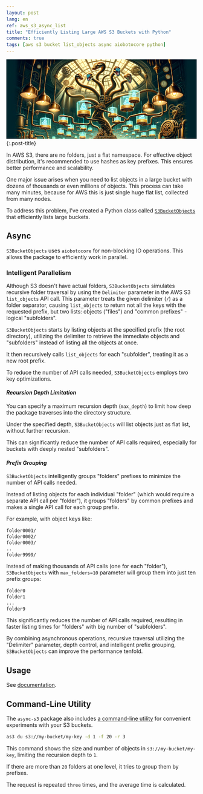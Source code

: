 ```yaml
---
layout: post
lang: en
ref: aws_s3_async_list
title: "Efficiently Listing Large AWS S3 Buckets with Python"
comments: true
tags: [aws s3 bucket list_objects async aiobotocore python]
---
```


![](/images/s3-list-objects-async.png){:.post-title}

In AWS S3, there are no folders, just a flat namespace. 
For effective object distribution, it's recommended to use hashes as key prefixes. 
This ensures better performance and scalability.

One major issue arises when you need to list objects in a large bucket with dozens of thousands 
or even millions of objects. This process can take many minutes, 
because for AWS this is just single huge flat list, collected from many nodes.

To address this problem, I've created a Python class called 
[`S3BucketObjects`](https://andgineer.github.io/async-s3/) that 
efficiently lists large buckets.

## Async

`S3BucketObjects` uses `aiobotocore` for non-blocking IO operations. 
This allows the package to efficiently work in parallel.

### Intelligent Parallelism

Although S3 doesn't have actual folders, `S3BucketObjects` simulates recursive folder 
traversal by using the `Delimiter` parameter in the AWS S3 `list_objects` API call. 
This parameter treats the given delimiter (`/`) as a folder separator, 
causing `list_objects` to return not all the keys with the requested prefix, 
but two lists: objects ("files") and "common prefixes" - logical "subfolders".

`S3BucketObjects` starts by listing objects at the specified prefix (the root directory), 
utilizing the delimiter to retrieve the immediate objects and "subfolders" instead of listing 
all the objects at once. 

It then recursively calls `list_objects` for each "subfolder", treating it as a new root 
prefix.

To reduce the number of API calls needed, `S3BucketObjects` employs two key optimizations.

#### *Recursion Depth Limitation* 

You can specify a maximum recursion depth (`max_depth`) to limit how deep the package 
traverses into the directory structure. 

Under the specified depth, `S3BucketObjects` will list objects just as flat list,
without further recursion.

This can significantly reduce the number of API calls required, especially for buckets with 
deeply nested "subfolders".

#### *Prefix Grouping*

`S3BucketObjects` intelligently groups "folders" prefixes to minimize the number of API calls 
needed. 

Instead of listing objects for each individual "folder" (which would require a separate API 
call per "folder"), it groups "folders" by common prefixes and makes a single API 
call for each group prefix.

For example, with object keys like:

```
folder0001/
folder0002/
folder0003/
..
folder9999/
```

Instead of making thousands of API calls (one for each "folder"), `S3BucketObjects`
with `max_folders=10` parameter will group them into just ten prefix groups:

```
folder0
folder1
...
folder9
```

This significantly reduces the number of API calls required, resulting in faster listing 
times for "folders" with big number of "subfolders".

By combining asynchronous operations, recursive traversal utilizing the "Delimiter" parameter, 
depth control, and intelligent prefix grouping, `S3BucketObjects` can improve the
performance tenfold.

## Usage

See [documentation](https://andgineer.github.io/async-s3/).

## Command-Line Utility

The `async-s3` package also includes [a command-line utility](https://andgineer.github.io/async-s3/as3/) 
for convenient experiments with your S3 buckets.

```bash
as3 du s3://my-bucket/my-key -d 1 -f 20 -r 3
```

This command shows the size and number of objects in `s3://my-bucket/my-key`, limiting the 
recursion depth to `1`. 

If there are more than `20` folders at one level, it tries to group them by prefixes. 

The request is repeated `three` times, and the average time is calculated. 
